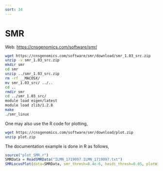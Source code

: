 ```yaml
---
sort: 34
---
```


# SMR

Web: https://cnsgenomics.com/software/smr/

```bash
wget https://cnsgenomics.com/software/smr/download/smr_1.03_src.zip
unzip -v smr_1.03_src.zip
mkdir smr
cd smr
unzip ../smr_1.03_src.zip
rm -rf __MACOSX/
mv smr_1.03_src/ ../..
cd ..
rmdir smr
cd ../smr_1.03_src/
module load eigen/latest
module load zlib/1.2.8
make
./smr_linux
```

One may also use the R code for plotting,

```bash
wget https://cnsgenomics.com/software/smr/download/plot.zip
unzip plot.zip
```

The documentation example is done in R as follows,

```r
source("plot_SMR.r")
SMRData = ReadSMRData("ILMN_1719097.ILMN_1719097.txt")
SMRLocusPlot(data=SMRData, smr_thresh=8.4e-6, heidi_thresh=0.05, plotWindow=1000, max_anno_probe=16)
```
